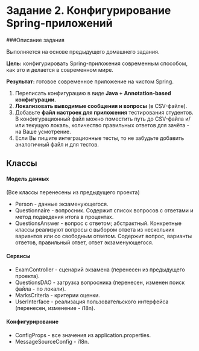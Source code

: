 # Задание 2. Конфигурирование Spring-приложений
###Описание задания

Выполняется на основе предыдущего домашнего задания.

**Цель:** конфигурировать Spring-приложения современным способом, как это и делается в современном мире.

**Результат:** готовое современное приложение на чистом Spring.

1. Переписать конфигурацию в виде **Java + Annotation-based конфигурации.**
2. **Локализовать выводимые сообщения и вопросы** (в CSV-файле).
3. Добавьте **файл настроек для приложения** тестирования студентов. 
В конфигурационный файл можно поместить путь до CSV-файла и/или текущую локаль, 
количество правильных ответов для зачёта - на Ваше усмотрение.
4. Если Вы пишите интеграционные тесты, то не забудьте добавить аналогичный файл и для тестов.

## Классы
#### Модель данных
(Все классы перенесены из предыдущего проекта)
* Person - данные экзаменующегося.
* Questionnaire - вопросник. Содержит список вопросов с ответами и метод подведения итога в процентах.
* QuestionsAnswer - вопрос с ответом; абстрактный. Конкретные классы реализуют 
вопросы с выбором ответа из нескольких вариантов или со свободным ответом. 
Содержит вопрос, варианты ответов, правильный ответ, ответ экзаменующегося. 
#### Сервисы
* ExamController - сценарий экзамена (перенесен из предыдущего проекта).
* QuestionsDAO  - загрузка вопросника (перенесен, изменен поиск файла - по локали).
* MarksCriteria - критерии оценки. 
* UserInterface - реализация пользовательского интерфейса (перенесен, изменение - i18n).
#### Конфигурирование
* ConfigProps - все значения из application.properties.
* MessageSourceConfig - i18n.